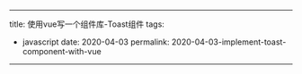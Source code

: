 
---
title: 使用vue写一个组件库-Toast组件
tags:
  - javascript
date: 2020-04-03
permalink:  2020-04-03-implement-toast-component-with-vue
---
